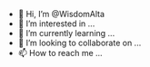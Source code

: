 - 👋 Hi, I’m @WisdomAlta
- 👀 I’m interested in ...
- 🌱 I’m currently learning ...
- 💞️ I’m looking to collaborate on ...
- 📫 How to reach me ...

<!---
WisdomAlta/WisdomAlta is a ✨ special ✨ repository because its `README.md` (this file) appears on your GitHub profile.
You can click the Preview link to take a look at your changes.
--->
